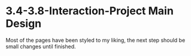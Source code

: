 # 3.4-3.8-Interaction-Project Main Design

Most of the pages have been styled to my liking, the next step should be small changes until finished.
